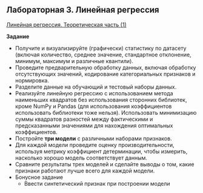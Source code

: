 ## Лабораторная 3. Линейная регрессия

[Линейная регрессия. Теоретическая часть (1)](https://www.notion.so/1-f2323e041d6a435191b76b0bc088f106?pvs=21)

**Задание**
- Получите и визуализируйте (графически) статистику по датасету (включая количество, среднее значение, стандартное отклонение, минимум, максимум и различные квантили).
- Проведите предварительную обработку данных, включая обработку отсутствующих значений, кодирование категориальных признаков и нормировка.
- Разделите данные на обучающий и тестовый наборы данных.
- Реализуйте линейную регрессию с использованием метода наименьших квадратов без использования сторонних библиотек, кроме NumPy и Pandas (для использования коэффициентов использовать библиотеки тоже нельзя). Использовать минимизацию суммы квадратов разностей между фактическими и предсказанными значениями для нахождения оптимальных коэффициентов.
- Постройте **три модели** с различными наборами признаков.
- Для каждой модели проведите оценку производительности, используя метрику коэффициент детерминации, чтобы измерить, насколько хорошо модель соответствует данным.
- Сравните результаты трех моделей и сделайте выводы о том, какие признаки работают лучше всего для каждой модели.
- Бонусное задание
    - Ввести синтетический признак при построении модели